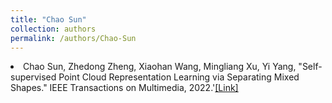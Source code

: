 ```yaml
---
title: "Chao Sun"
collection: authors
permalink: /authors/Chao-Sun
---
```

 <li> Chao Sun,  Zhedong Zheng,  Xiaohan Wang,  Mingliang Xu,  Yi Yang, &quot;Self-supervised Point Cloud Representation Learning via Separating Mixed Shapes.&quot; IEEE Transactions on Multimedia, 2022.'<a href='https://zdzheng.xyz/publication/Self-sup2022'>[Link]</a> </li>